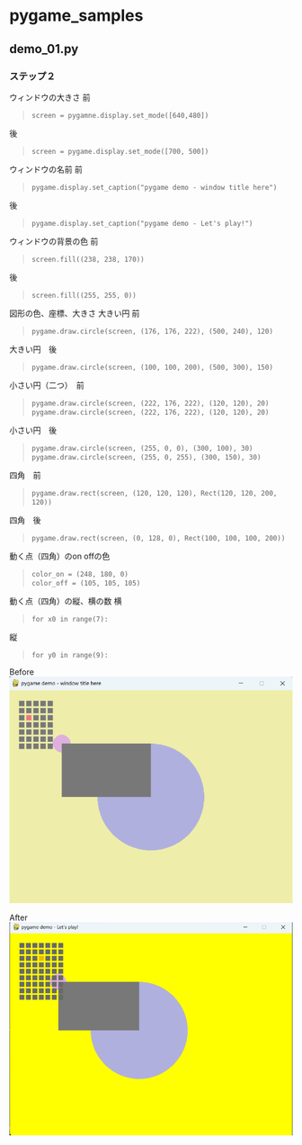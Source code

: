 # pygame_samples
## demo_01.py

### ステップ２
 ウィンドウの大きさ
 前
>~~~
>screen = pygamne.display.set_mode([640,480])
後
>~~~
>screen = pygame.display.set_mode([700, 500])
>~~~

ウィンドウの名前
前
>~~~
>pygame.display.set_caption("pygame demo - window title here")
>~~~
後
>~~~
>pygame.display.set_caption("pygame demo - Let's play!")
>~~~

ウィンドウの背景の色
前
>~~~
>screen.fill((238, 238, 170))
>~~~
後
>~~~
>screen.fill((255, 255, 0))
>~~~

図形の色、座標、大きさ
大きい円 前
>~~~
>pygame.draw.circle(screen, (176, 176, 222), (500, 240), 120)
>~~~
大きい円　後
>~~~
>pygame.draw.circle(screen, (100, 100, 200), (500, 300), 150)
>~~~
小さい円（二つ）　前
>~~~
>pygame.draw.circle(screen, (222, 176, 222), (120, 120), 20)
>pygame.draw.circle(screen, (222, 176, 222), (120, 120), 20)
>~~~
小さい円　後
>~~~
>pygame.draw.circle(screen, (255, 0, 0), (300, 100), 30)
>pygame.draw.circle(screen, (255, 0, 255), (300, 150), 30)
>~~~
四角　前
>~~~
>pygame.draw.rect(screen, (120, 120, 120), Rect(120, 120, 200, 120))
>~~~
四角　後
>~~~
>pygame.draw.rect(screen, (0, 128, 0), Rect(100, 100, 100, 200))
>~~~

動く点（四角）のon offの色
>~~~
>color_on = (248, 180, 0)
>color_off = (105, 105, 105)
>~~~

動く点（四角）の縦、横の数
横
>~~~
> for x0 in range(7):
>~~~
縦
>~~~
>for y0 in range(9):
>~~~

Before
![alt text](image-1.png)

After
![alt text](image-2.png)